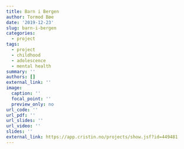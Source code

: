 ```yaml
---
title: Barn i Bergen
author: Tormod Bøe
date: '2019-12-23'
slug: barn-i-bergen
categories:
  - project
tags:
  - project
  - childhood
  - adolescence
  - mental health
summary: ''
authors: []
external_link: ''
image:
  caption: ''
  focal_point: ''
  preview_only: no
url_code: ''
url_pdf: ''
url_slides: ''
url_video: ''
slides: ''
external_link: https://app.cristin.no/projects/show.jsf?id=449481
---
```

